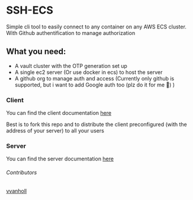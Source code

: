 # SSH-ECS
Simple cli tool to easily connect to any container on any AWS ECS cluster. With Github authentification to manage authorization

##  What you need:

* A vault cluster with the OTP generation set up
* A single ec2 server (Or use docker in ecs) to host the server
* A github org to manage auth and access (Currently only github is supported, but i want to add Google auth too (plz do it for me :pray:) )

### Client

You can find the client documentation [here](https://github.com/antoiner77/ssh-ecs/tree/master/Client#ssh-ecs)

Best is to fork this repo and to distribute the client preconfigured (with the address of your server) to all your users

### Server 

You can find the server documentation [here](https://github.com/antoiner77/ssh-ecs/tree/master/Server#ssh-ecs-server)


###### Contributors

[vvanholl](https://github.com/vvanholl/)